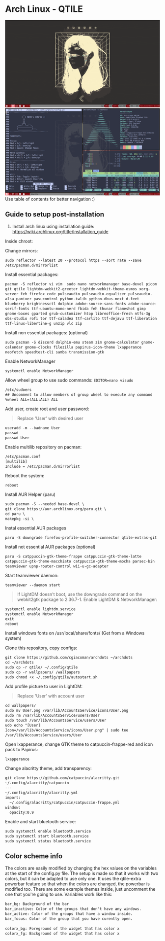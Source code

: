# Arch Linux - QTILE
![Qtile](/qtile/screenshot1.png)
![Qtile](/qtile/screenshot.png)
Use table of contents for better navigation :)

## Guide to setup post-installation 

1. Install arch linux using installation guide:
https://wiki.archlinux.org/title/Installation_guide

Inside chroot:

Change mirrors:
```
sudo reflector --latest 20 --protocol https --sort rate --save /etc/pacman.d/mirrorlist
```
Install essential packages:
```
pacman -S reflector vi vim  sudo nano networkmanager base-devel picom git qtile lightdm-webkit2-greeter lightdm-webkit-theme-osmos xorg-server feh firefox code pulseaudio pulseaudio-equalizer pulseaudio-alsa pamixer pavucontrol python-iwlib python-dbus-next d-feet blueberry brightnessctl dolphin adobe-source-sans-fonts adobe-source-serif-fonts ttf-ubuntu-mono-nerd fbida feh thunar flameshot gimp gnome-boxes gparted grub-customizer htop libreoffice-fresh ntfs-3g obs-studio rofi tor ttf-caladea ttf-carlito ttf-dejavu ttf-liberation ttf-linux-libertine-g unzip vlc zip
```
Install non essential packages: (optional)
```
sudo pacman -S discord dolphin-emu steam zim gnome-calculator gnome-calendar gnome-clocks filezilla papirus-icon-theme lxapperance neofetch speedtest-cli samba transmission-gtk
```
Enable NetworkManager
```
systemctl enable NetworkManager
```
Allow wheel group to use sudo commands:
```EDITOR=nano visudo```
```
/etc/sudoers
## Uncomment to allow members of group wheel to execute any command
%wheel ALL=(ALL:ALL) ALL
```
Add user, create root and user password:
> Replace 'User' with desired user 
```
useradd -m --badname User
passwd 
passwd User
```

Enable multilib repository on pacman:
```
/etc/pacman.conf
[multilib]
Include = /etc/pacman.d/mirrorlist
```

Reboot the system:
```
reboot
```
Install AUR Helper (paru)
```
sudo pacman -S --needed base-devel \
git clone https://aur.archlinux.org/paru.git \
cd paru \
makepkg -si \
```
Instal essential AUR packages
```
paru -S downgrade firefox-profile-switcher-connector qtile-extras-git
```
Install not essential AUR packages (optional)
```
paru -S catppuccin-gtk-theme-frappe catppuccin-gtk-theme-latte catppuccin-gtk-theme-macchiato catppuccin-gtk-theme-mocha parsec-bin teamviewer upnp-router-control wii-u-gc-adapter
```
Start teamviewer daemon:
```
teamviewer --daemon start
```
> If LightDM doesn't boot, use the downgrade command on the webkit2gtk package to 2.36.7-1.
Enable LightDM & NetworkManager:
```
systemctl enable lightdm.service
systemctl enable NetworkManager
exit
reboot
```


Install windows fonts on /usr/local/share/fonts/ (Get from a Windows system)

Clone this repository, copy configs:
```
git clone https://github.com/cgiacoman/archdots ~/archdots
cd ~/archdots
sudo cp -r qtile/ ~/.config/qtile
sudo cp -r wallpapers/ /wallpapers
sudo chmod +x ~/.config/qtile/autostart.sh
```
Add profile picture to user in LightDM:
> Replace 'User' with account user
```
cd wallpapers/
sudo mv User.png /var/lib/AccountsService/icons/User.png
sudo rm /var/lib/AccountsService/users/User
sudo touch /var/lib/AccountsService/users/User
udo echo "[User]
Icon=/var/lib/AccountsService/icons/User.png" | sudo tee /var/lib/AccountsService/users/User
```
Open lxapperance, change GTK theme to catpuccin-frappe-red and icon pack to Papirus:
```
lxapperance
```
Change alacritty theme, add transparency:
```
git clone https://github.com/catpuccin/alacritty.git ~/.config/alacritty/catpuccin
---
~/.config/alacritty/alacritty.yml
import:
  ~/.config/alacritty/catpuccin/catpuccin-frappe.yml
window:
  opacity:0.9
```

Enable and start bluetooth service:
```
sudo systemctl enable bluetooth.service
sudo systemctl start bluetooth.service
sudo systemctl status bluetooth.service
```

## Color scheme info
The colors are easily modified by changing the hex values on the variables at the start of the config.py file. The setup is made so that it works with two colors, but it can be adapted to use only one. It uses the qtile-extra powerbar feature so that when the colors are changed, the powerbar is modified too. 
There are some example themes inside, just uncomment the one that you're going to use.
Variables work like this:
```
bar_bg: Background of the bar
bar_inactive: Color of the groups that don't have any windows.
bar_active: Color of the groups that have a window inside.
bar_focus: Color of the group that you have curently open.

colorx_bg: Foreground of the widget that has color x
colorx_fg: Background of the widget that has color x
```

